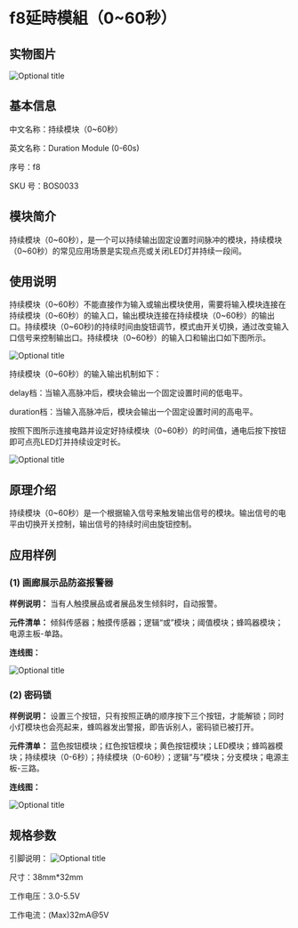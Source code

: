 # f8延時模組（0~60秒）

## 实物图片

![Optional title](.gitbook/assets/boson-chi-xu-mo-kuai-060-miao-shi-wu-tu.png)

## 基本信息

中文名称：持续模块（0~60秒）

英文名称：Duration Module \(0-60s\)

序号：f8

SKU 号：BOS0033

## 模块简介

持续模块（0~60秒），是一个可以持续输出固定设置时间脉冲的模块，持续模块（0~60秒）的常见应用场景是实现点亮或关闭LED灯并持续一段间。

## 使用说明

持续模块（0~60秒）不能直接作为输入或输出模块使用，需要将输入模块连接在持续模块（0~60秒）的输入口，输出模块连接在持续模块（0~60秒）的输出口。持续模块（0~60秒\)的持续时间由旋钮调节，模式由开关切换，通过改变输入口信号来控制输出口。持续模块（0~60秒）的输入口和输出口如下图所示。

![Optional title](.gitbook/assets/boson-chi-xu-mo-kuai-060-miao-shi-yong-shuo-ming-1.png)

持续模块（0~60秒）的输入输出机制如下：

delay档：当输入高脉冲后，模块会输出一个固定设置时间的低电平。

duration档：当输入高脉冲后，模块会输出一个固定设置时间的高电平。

按照下图所示连接电路并设定好持续模块（0~60秒）的时间值，通电后按下按钮即可点亮LED灯并持续设定时长。

![Optional title](.gitbook/assets/boson-chi-xu-mo-kuai-060-miao-shi-yong-shuo-ming-2.png)

## 原理介绍

持续模块（0~60秒）是一个根据输入信号来触发输出信号的模块。输出信号的电平由切换开关控制，输出信号的持续时间由旋钮控制。

## 应用样例

### **\(1\) 画廊展示品防盗报警器**

**样例说明：** 当有人触摸展品或者展品发生倾斜时，自动报警。

**元件清单：** 倾斜传感器；触摸传感器；逻辑“或”模块；阈值模块；蜂鸣器模块；电源主板-单路。

**连线图：**

![Optional title](.gitbook/assets/boson-chi-xu-mo-kuai-060-miao-hua-lang-zhan-shi-pin-fang-dao-bao-jing-qi-lian-xian-tu.png)

### **\(2\) 密码锁**

**样例说明：** 设置三个按钮，只有按照正确的顺序按下三个按钮，才能解锁；同时小灯模块也会亮起来，蜂鸣器发出警报，即告诉别人，密码锁已被打开。

**元件清单：** 蓝色按钮模块；红色按钮模块；黄色按钮模块；LED模块；蜂鸣器模块；持续模块（0-6秒）；持续模块（0-60秒）；逻辑“与”模块；分支模块；电源主板-三路。

**连线图：**

![Optional title](.gitbook/assets/boson-chi-xu-mo-kuai-060-miao-mi-ma-suo-lian-xian-tu.png)

## 规格参数

引脚说明： ![Optional title](.gitbook/assets/boson-chi-xu-mo-kuai-060-miao-yin-jiao-shuo-ming.png)

尺寸：38mm\*32mm

工作电压：3.0-5.5V

工作电流：\(Max\)32mA@5V

